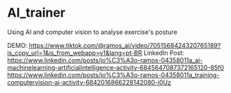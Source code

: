 # AI_trainer
Using AI and computer vision to analyse exercise's posture 


DEMO: https://www.tiktok.com/@ramos_ai/video/7051568424320765189?is_copy_url=1&is_from_webapp=v1&lang=pt-BR
LinkedIn Post: https://www.linkedin.com/posts/jo%C3%A3o-ramos-04358011a_ai-machinelearning-artificialintelligence-activity-6845647087372165120-85f0
               https://www.linkedin.com/posts/jo%C3%A3o-ramos-04358011a_training-computervision-ai-activity-6842016866228142080-i0Uz
